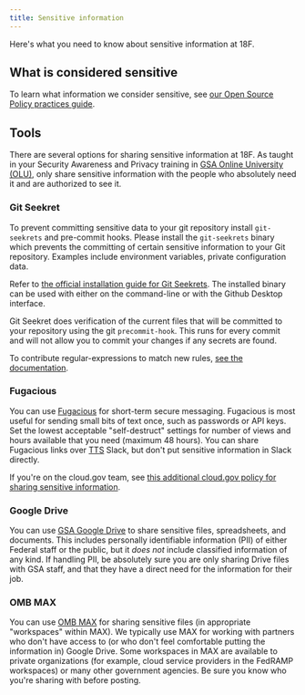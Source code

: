 ```yaml
---
title: Sensitive information
---
```


Here's what you need to know about sensitive information at 18F.

## What is considered sensitive

To learn what information we consider sensitive, see [our Open Source Policy practices guide](https://github.com/18F/open-source-policy/blob/master/practice.md#protecting-sensitive-information).

## Tools

There are several options for sharing sensitive information at 18F. As taught in your Security Awareness and Privacy training in [GSA Online University (OLU)](https://gsaolu.gsa.gov), only share sensitive information with the people who absolutely need it and are authorized to see it.

### Git Seekret

To prevent committing sensitive data to your git repository install
`git-seekrets` and pre-commit hooks. Please install the `git-seekrets` binary
which prevents the committing of certain sensitive information to your Git
repository. Examples include environment variables, private configuration data.

Refer to [the official installation guide for Git
Seekrets](https://github.com/18F/laptop#want-to-install-just-git-seekret). The
installed binary can be used with either on the command-line or with the Github
Desktop interface.

Git Seekret does verification of the current files that will be committed to
your repository using the git `precommit-hook`. This runs for every commit and
will not allow you to commit your changes if any secrets are found.

To contribute regular-expressions to match new rules, [see the
documentation](https://github.com/18F/laptop#git-seekret).

### Fugacious

<!-- Note this information needs to remain *somewhere* for cloud.gov FedRAMP compliance, since the cloud.gov team uses Fugacious. It's linked from https://cloud.gov/docs/ops/secrets/#sharing-secret-keys - if you make (or want to make) major changes here, please ping #cloud-gov-highbar. -->

You can use [Fugacious](https://fugacious.18f.gov/) for short-term secure messaging. Fugacious is most useful for sending small bits of text once, such as passwords or API keys. Set the lowest acceptable "self-destruct" settings for number of views and hours available that you need (maximum 48 hours). You can share Fugacious links over [TTS](http://www.gsa.gov/portal/category/25729) Slack, but don't put sensitive information in Slack directly.

If you're on the cloud.gov team, see [this additional cloud.gov policy for sharing sensitive information](https://cloud.gov/docs/ops/secrets/).

### Google Drive

You can use [GSA Google Drive](../google-drive/) to share sensitive files, spreadsheets, and documents. This includes personally identifiable information (PII) of either Federal staff or the public, but it *does not* include classified information of any kind. If handling PII, be absolutely sure you are only sharing Drive files with GSA staff, and that they have a direct need for the information for their job.

### OMB MAX

You can use [OMB MAX](https://max.omb.gov/) for sharing sensitive files (in appropriate "workspaces" within MAX). We typically use MAX for working with partners who don't have access to (or who don't feel comfortable putting the information in) Google Drive. Some workspaces in MAX are available to private organizations (for example, cloud service providers in the FedRAMP workspaces) or many other government agencies. Be sure you know who you're sharing with before posting.
